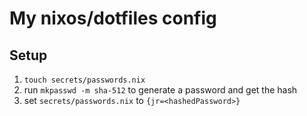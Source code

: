 # My nixos/dotfiles config

## Setup

1. `touch secrets/passwords.nix`
2. run `mkpasswd -m sha-512` to generate a password and get the hash
3. set `secrets/passwords.nix` to `{jr=<hashedPassword>}`